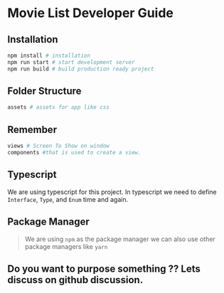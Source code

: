 # Movie List Developer Guide

## Installation

```bash
npm install # installation
npm run start # start development server
npm run build # build production ready project
```

## Folder Structure

```bash
assets # assets for app like css
```

## Remember

```bash
views # Screen To Show on window
components #that is used to create a view.
```

## Typescript

We are using typescript for this project. In typescript we need to define `Interface`, `Type`, and `Enum` time and again.

## Package Manager

> We are using `npm` as the package manager we can also use other package managers like `yarn`

## Do you want to purpose something ?? Lets discuss on github discussion.
